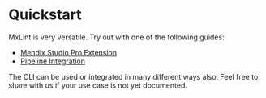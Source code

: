 # Quickstart

MxLint is very versatile. Try out with one of the following guides:

- [Mendix Studio Pro Extension](mendix-studio-pro-extension/installation.md)
- [Pipeline Integration](pipeline-integration/setup.md)

The CLI can be used or integrated in many different ways also. Feel free to share with us if your use case is not yet documented.
